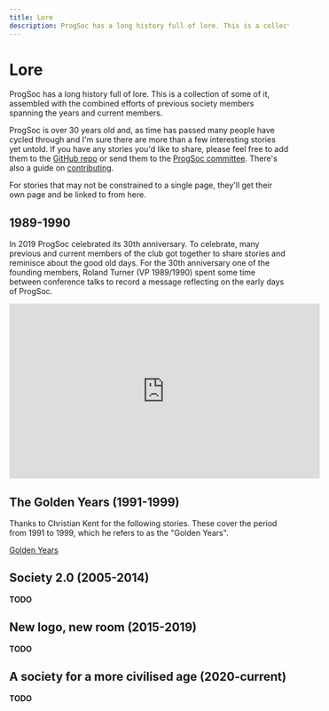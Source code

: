```yaml
---
title: Lore
description: ProgSoc has a long history full of lore. This is a collection of some of it, try not to get lost.
---
```


# Lore

ProgSoc has a long history full of lore. This is a collection of some of it, assembled with the combined efforts of previous society members spanning the years and current members.

ProgSoc is over 30 years old and, as time has passed many people have cycled through and I'm sure there are more than a few interesting stories yet untold. If you have any stories you'd like to share, please feel free to add them to the [GitHub repo](https://github.com/progsoc/docs) or send them to the [ProgSoc committee](mailto:progsoc@activateuts.com.au). There's also a guide on [contributing](./contributing).

For stories that may not be constrained to a single page, they'll get their own page and be linked to from here.

## 1989-1990

In 2019 ProgSoc celebrated its 30th anniversary. To celebrate, many previous and current members of the club got together to share stories and reminisce about the good old days. For the 30th anniversary one of the founding members, Roland Turner (VP 1989/1990) spent some time between conference talks to record a message reflecting on the early days of ProgSoc.

<iframe width="560" height="315" src="https://www.youtube-nocookie.com/embed/QLxRQWSzQ0I?si=FoxhZvUU2HNfkrad" title="YouTube video player" frameborder="0" allow="accelerometer; autoplay; clipboard-write; encrypted-media; gyroscope; picture-in-picture; web-share" allowfullscreen></iframe>

## The Golden Years (1991-1999)

Thanks to Christian Kent for the following stories. These cover the period from 1991 to 1999, which he refers to as the "Golden Years". 

[Golden Years](./lore/golden-years.md)

## Society 2.0 (2005-2014)

**TODO**

## New logo, new room (2015-2019)

**TODO**

## A society for a more civilised age (2020-current)

**TODO**